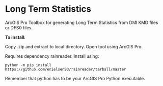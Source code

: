 # Long Term Statistics
 ArcGIS Pro Toolbox for generating Long Term Statistics from DMI KMD files or DFS0 files.

<b>To install:</b>

Copy .zip and extract to local directory. Open tool using ArcGIS Pro.

Requires dependency rainreader. Install using:
```
python -m pip install https://github.com/enielsen93/rainreader/tarball/master
```

Remember that python has to be your ArcGIS Pro Python executable. 
